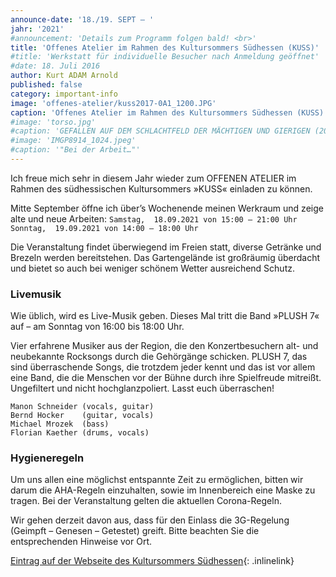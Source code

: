 ```yaml
---
announce-date: '18./19. SEPT – '
jahr: '2021'
#announcement: 'Details zum Programm folgen bald! <br>'
title: 'Offenes Atelier im Rahmen des Kultursommers Südhessen (KUSS)'
#title: 'Werkstatt für individuelle Besucher nach Anmeldung geöffnet'
#date: 18. Juli 2016
author: Kurt ADAM Arnold
published: false
category: important-info
image: 'offenes-atelier/kuss2017-0A1_1200.JPG'
caption: 'Offenes Atelier im Rahmen des Kultursommers Südhessen (KUSS)'
#image: 'torso.jpg'
#caption: 'GEFALLEN AUF DEM SCHLACHTFELD DER MÄCHTIGEN UND GIERIGEN (2016), gearbeitet aus drei mitteinander verbundenen Fichtestämmen'
#image: 'IMGP8914_1024.jpeg'
#caption: '"Bei der Arbeit…"'
---
```


Ich freue mich sehr in diesem Jahr wieder zum OFFENEN ATELIER im Rahmen des südhessischen Kultursommers »KUSS« einladen zu können.
 

Mitte September öffne ich über’s Wochenende meinen Werkraum und zeige alte und neue Arbeiten:
`Samstag,  18.09.2021 von 15:00 – 21:00 Uhr`
`Sonntag,  19.09.2021 von 14:00 – 18:00 Uhr`
 
Die Veranstaltung findet überwiegend im Freien statt, diverse Getränke und Brezeln werden bereitstehen. Das Gartengelände ist großräumig überdacht und bietet so auch bei weniger schönem Wetter ausreichend Schutz.
 


### Livemusik

Wie üblich, wird es Live-Musik geben. Dieses Mal tritt die Band »PLUSH 7« auf – am Sonntag von 16:00 bis 18:00 Uhr.
 
Vier erfahrene Musiker aus der Region, die den Konzertbesuchern alt- und neubekannte Rocksongs durch die Gehörgänge schicken. PLUSH 7, das sind überraschende Songs, die trotzdem jeder kennt und das ist vor allem eine Band, die die Menschen vor der Bühne durch ihre Spielfreude mitreißt. Ungefiltert und nicht hochglanzpoliert. Lasst euch überraschen!

```
Manon Schneider (vocals, guitar)
Bernd Hocker    (guitar, vocals)
Michael Mrozek  (bass)
Florian Kaether (drums, vocals)
```
 
 

 
### Hygieneregeln
 
Um uns allen eine möglichst entspannte Zeit zu ermöglichen, bitten wir darum die AHA-Regeln einzuhalten, sowie im Innenbereich eine Maske zu tragen. Bei der Veranstaltung gelten die aktuellen Corona-Regeln.
 
Wir gehen derzeit davon aus, dass für den Einlass die 3G-Regelung (Geimpft – Genesen – Getestet) greift. Bitte beachten Sie die entsprechenden Hinweise vor Ort.


[Eintrag auf der Webseite des Kultursommers Südhessen](https://www.kultursommer-suedhessen.de/tage-der-offenen-ateliers/veranstaltung/kurt-adam-arnold-werkraum-in-der-illertstrasse-kurt-adam-arnold/1815){: .inlinelink}

